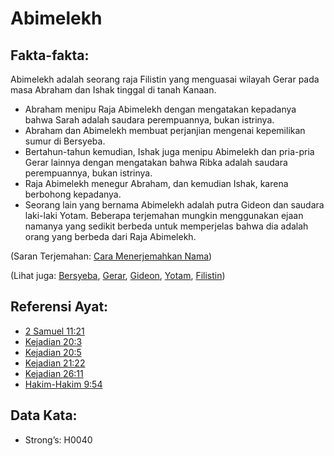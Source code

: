 # Abimelekh

## Fakta-fakta:

Abimelekh adalah seorang raja Filistin yang menguasai wilayah Gerar pada masa Abraham dan Ishak tinggal di tanah Kanaan.

* Abraham menipu Raja Abimelekh dengan mengatakan kepadanya bahwa Sarah adalah saudara perempuannya, bukan istrinya.
* Abraham dan Abimelekh membuat perjanjian mengenai kepemilikan sumur di Bersyeba.
* Bertahun-tahun kemudian, Ishak juga menipu Abimelekh dan pria-pria Gerar lainnya dengan mengatakan bahwa Ribka adalah saudara perempuannya, bukan istrinya.
* Raja Abimelekh menegur Abraham, dan kemudian Ishak, karena berbohong kepadanya.
* Seorang lain yang bernama Abimelekh adalah putra Gideon dan saudara laki-laki Yotam. Beberapa terjemahan mungkin menggunakan ejaan namanya yang sedikit berbeda untuk memperjelas bahwa dia adalah orang yang berbeda dari Raja Abimelekh.

(Saran Terjemahan: [Cara Menerjemahkan Nama](rc://en/ta/man/translate/translate-names))

(Lihat juga: [Bersyeba](../names/beersheba.md), [Gerar](../names/gerar.md), [Gideon](../names/gideon.md), [Yotam](../names/jotham.md), [Filistin](../names/philistines.md))

## Referensi Ayat:

* [2 Samuel 11:21](rc://en/tn/help/2sa/11/21)
* [Kejadian 20:3](rc://en/tn/help/gen/20/03)
* [Kejadian 20:5](rc://en/tn/help/gen/20/05)
* [Kejadian 21:22](rc://en/tn/help/gen/21/22)
* [Kejadian 26:11](rc://en/tn/help/gen/26/11)
* [Hakim-Hakim 9:54](rc://en/tn/help/jdg/09/54)

## Data Kata:

* Strong’s: H0040

